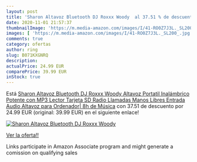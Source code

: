 ```yaml
---
layout: post
title: 'Sharon Altavoz Bluetooth DJ Roxxx Woody  al 37.51 % de descuento'
date: 2020-11-01 21:57:37
thumbnailImage: 'https://m.media-amazon.com/images/I/41-RO0Z7J3L._SL200_.jpg'
images: [ 'https://m.media-amazon.com/images/I/41-RO0Z7J3L._SL200_.jpg' ]
comments: true
category: ofertas
author: ring
slug: B071KXGNRQ
description:
actualPrice: 24.99 EUR
comparePrice: 39.99 EUR
inStock: true
---
```


Está [Sharon Altavoz Bluetooth DJ Roxxx Woody  Altavoz Portatil Inalámbrico Potente con MP3  Lector Tarjeta SD  Radio  Llamadas Manos Libres  Entrada Audio  Altavoz para Ordenador| 8h de Música](https://www.amazon.es/dp/B071KXGNRQ/?tag=tolees-21) con 37.51 de descuento por 24.99 EUR (original: 39.99 EUR) en el siguiente enlace!

[![Sharon Altavoz Bluetooth DJ Roxxx Woody ](https://m.media-amazon.com/images/I/41-RO0Z7J3L._SL200_.jpg)](https://www.amazon.es/dp/B071KXGNRQ/?tag=tolees-21)

[Ver la oferta!!](https://www.amazon.es/dp/B071KXGNRQ/?tag=tolees-21)

Links participate in Amazon Associate program and might generate a comission on qualifying sales


